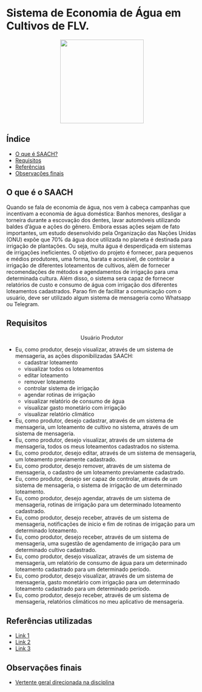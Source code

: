 # Sistema de Economia de Água em Cultivos de FLV.


<p align="center">
     <img src="https://media.giphy.com/media/WRzfGq5Z1J89pP8uJz/giphy-downsized-large.gif" heigth="80"  width="220"/>
<p/>

## Índice

- [O que é SAACH?](#o-que-é-o-saach)
- [Requisitos](#requisitos)
- [Referências](#referências-utilizadas)
- [Observações finais](#observações-finais)


## O que é o SAACH

Quando se fala de economia de água, nos vem à cabeça campanhas que incentivam a economia de água doméstica: Banhos menores, desligar a torneira durante a escovação dos dentes, lavar automóveis utilizando baldes d’água e ações do gênero. Embora essas ações sejam de fato importantes, um estudo desenvolvido pela Organização das Nações Unidas (ONU) expõe que 70% da água doce utilizada no planeta é destinada para irrigação de plantações. Ou seja, muita água é desperdiçada em sistemas de irrigações ineficientes. O objetivo do projeto é fornecer, para pequenos e médios produtores, uma forma, barata e acessivel, de controlar a irrigação de diferentes loteamentos de cultivos, além de fornecer recomendações de métodos e agendamentos de irrigação para uma determinada cultura. Além disso, o sistema sera capaz de fornecer relatórios de custo e consumo de água com irrigação dos diferentes loteamentos cadastrados. Parao fim de facilitar a comunicação com o usuário, deve ser utilizado algum sistema de mensageria como Whatsapp ou Telegram.


## Requisitos

<p align="center">Usuário Produtor<p/>

- Eu, como produtor, desejo visualizar, através de um sistema de mensageria, as ações disponibilizadas SAACH: 
     - cadastrar loteamento
     - visualizar todos os loteamentos
     - editar loteamento
     - remover loteamento
     - controlar sistema de irrigação 
     - agendar rotinas de irrigação
     - visualizar relatório de consumo de água
     - visualizar gasto monetário com irrigação
     - visualizar relatório climático
- Eu, como produtor, desejo cadastrar, através de um sistema de mensageria, um loteamento de cultivo no sistema, através de um sistema de mensageria.
- Eu, como produtor, desejo visualizar, através de um sistema de mensageria, todos os meus loteamentos cadastrados no sistema.
- Eu, como produtor, desejo editar, através de um sistema de mensageria, um loteamento previamente cadastrado.
- Eu, como produtor, desejo remover, através de um sistema de mensageria, o cadastro de um loteamento previamente cadastrado.
- Eu, como produtor, desejo ser capaz de controlar, através de um sistema de mensageria, o sistema de irrigação de um determinado loteamento.
- Eu, como produtor, desejo agendar, através de um sistema de mensageria, rotinas de irrigação para um determinado loteamento cadastrado.
- Eu, como produtor, desejo receber, através de um sistema de mensageria, notificações de ínicio e fim de rotinas de irrigação para um determinado loteamento.
- Eu, como produtor, desejo receber, através de um sistema de mensageria, uma sugestão de agendamento de irrigação para um determinado cultivo cadastrado.
- Eu, como produtor, desejo visualizar, através de um sistema de mensageria, um relatório de consumo de água para um determinado loteamento cadastrado para um determinado período.
- Eu, como produtor, desejo visualizar, através de um sistema de mensageria, gasto monetário com irrigação para um determinado loteamento cadastrado para um determinado período.
- Eu, como produtor, desejo receber, através de um sistema de mensageria, relatórios climáticos no meu aplicativo de mensageria.


## Referências utilizadas

- [Link 1](https://memoria.ebc.com.br/noticias/internacional/2013/03/agricultura-e-quem-mais-gasta-agua-no-brasil-e-no-mundo)
- [Link 2](https://www.sciencedirect.com/science/article/abs/pii/S1161030107001268)
- [Link 3](https://www.sciencedirect.com/science/article/abs/pii/S0378377421000366)

## Observações finais

- [Vertente geral direcionada na disciplina](https://docs.google.com/document/d/1sgsbvt5X_K5kW9IW_kmHxPSVwaZy8X_laV2rxsSIRzk/edit#heading=h.mv105af4wrhs)

